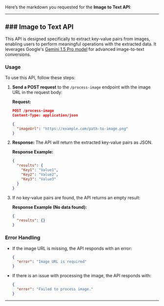 Here’s the markdown you requested for the **Image to Text API**:

---

## ### Image to Text API

This API is designed specifically to extract key-value pairs from images, enabling users to perform meaningful operations with the extracted data. It leverages Google's [Gemini 1.5 Pro model](https://ai.google.dev/gemini-api/docs/models/gemini#gemini-1.5-pro) for advanced image-to-text conversions.

### Usage

To use this API, follow these steps:

1. **Send a POST request** to the `/process-image` endpoint with the image URL in the request body:

    **Request:**

    ```json
    POST /process-image
    Content-Type: application/json

    {
      "imageUrl": "https://example.com/path-to-image.png"
    }
    ```

2. **Response:** The API will return the extracted key-value pairs as JSON.

    **Response Example:**

    ```json
    {
      "results": {
        "Key1": "Value1",
        "Key2": "Value2",
        "Key3": "Value3"
      }
    }
    ```

3. If no key-value pairs are found, the API returns an empty result:

    **Response Example (No data found):**

    ```json
    {
      "results": {}
    }
    ```

### Error Handling

- If the image URL is missing, the API responds with an error:

    ```json
    {
      "error": "Image URL is required"
    }
    ```

- If there is an issue with processing the image, the API responds with:

    ```json
    {
      "error": "Failed to process image."
    }
    ```

---
